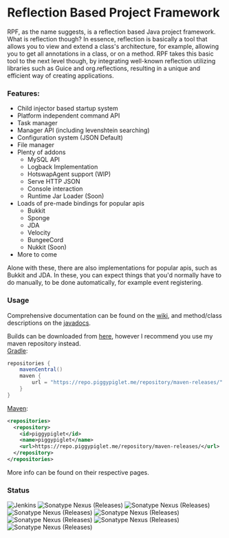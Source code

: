 # Reflection Based Project Framework
RPF, as the name suggests, is a reflection based Java project framework. What is reflection though? In essence, reflection is basically a tool that allows you to view and extend a class's architecture, for example, allowing you to get all annotations in a class, or on a method. RPF takes this basic tool to the next level though, by integrating well-known reflection utilizing libraries such as Guice and org.reflections, resulting in a unique and efficient way of creating applications.
### Features:
- Child injector based startup system
- Platform independent command API
- Task manager
- Manager API (including levenshtein searching)
- Configuration system (JSON Default)
- File manager
- Plenty of addons
  - MySQL API
  - Logback Implementation
  - HotswapAgent support (WIP)
  - Serve HTTP JSON
  - Console interaction
  - Runtime Jar Loader (Soon)
- Loads of pre-made bindings for popular apis
  - Bukkit
  - Sponge
  - JDA
  - Velocity
  - BungeeCord
  - Nukkit (Soon)
- More to come

Alone with these, there are also implementations for popular apis, such as Bukkit and JDA. In these, you can expect things that you'd normally have to do manually, to be done automatically, for example event registering.

### Usage
Comprehensive documentation can be found on the [wiki](https://github.com/PiggyPiglet/Framework/wiki), and method/class descriptions on the [javadocs](https://rpf.piggypiglet.me/docs).

Builds can be downloaded from [here](https://ci.piggypiglet.me/job/Framework/), however I recommend you use my maven repository instead.<br/>
[Gradle](https://github.com/PiggyPiglet/Framework/wiki/Gradle-Setup):
```groovy
repositories {
    mavenCentral()
    maven {
        url = "https://repo.piggypiglet.me/repository/maven-releases/"
    }
}
```
[Maven](https://github.com/PiggyPiglet/Framework/wiki/Maven-Setup):
```xml
<repositories>
  <repository>
    <id>piggypiglet</id>
    <name>piggypiglet</name>
    <url>https://repo.piggypiglet.me/repository/maven-releases/</url>
  </repository>
</repositories>
```
More info can be found on their respective pages.

### Status
![Jenkins](https://img.shields.io/jenkins/build/https/ci.piggypiglet.me/Framework)
![Sonatype Nexus (Releases)](https://img.shields.io/nexus/r/https/repo.piggypiglet.me/me.piggypiglet/framework-core?label=core)
![Sonatype Nexus (Releases)](https://img.shields.io/nexus/r/https/repo.piggypiglet.me/me.piggypiglet/framework-bukkit?label=bukkit)
![Sonatype Nexus (Releases)](https://img.shields.io/nexus/r/https/repo.piggypiglet.me/me.piggypiglet/framework-hotswap?label=hotswap)
![Sonatype Nexus (Releases)](https://img.shields.io/nexus/r/https/repo.piggypiglet.me/me.piggypiglet/framework-jda?label=jda)
![Sonatype Nexus (Releases)](https://img.shields.io/nexus/r/https/repo.piggypiglet.me/me.piggypiglet/framework-logback?label=logback)
![Sonatype Nexus (Releases)](https://img.shields.io/nexus/r/https/repo.piggypiglet.me/me.piggypiglet/framework-maven?label=maven)
![Sonatype Nexus (Releases)](https://img.shields.io/nexus/r/https/repo.piggypiglet.me/me.piggypiglet/framework-mysql?label=mysql)